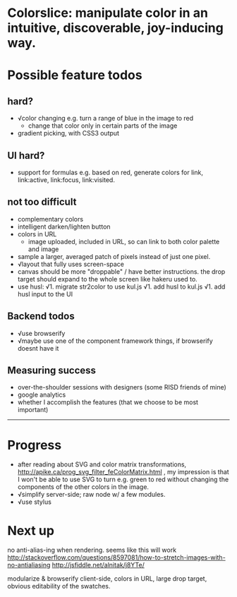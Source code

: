 # Colorslice: manipulate color in an intuitive, discoverable, joy-inducing way.

# Possible feature todos
## hard?
- √color changing e.g. turn a range of blue in the image to red
    - change that color only in certain parts of the image
- gradient picking, with CSS3 output

## UI hard?

- support for formulas e.g. based on red, generate colors for link, link:active,
  link:focus, link:visited.

## not too difficult
- complementary colors
- intelligent darken/lighten button
- colors in URL
    - image uploaded, included in URL, so can link to both color palette and
      image
- sample a larger, averaged patch of pixels instead of just one pixel.
- √layout that fully uses screen-space
- canvas should be more "droppable" / have better instructions. the
  drop target should expand to the whole screen like hakeru used to.
- use husl:
  √1. migrate str2color to use kul.js
  √1. add husl to kul.js
  √1. add husl input to the UI

## Backend todos

- √use browserify
- √maybe use one of the component framework things, if browserify doesnt have it

## Measuring success
- over-the-shoulder sessions with designers (some RISD friends of mine)
- google analytics
- whether I accomplish the features (that we choose to be most important)

---

# Progress
- after reading about SVG and color matrix transformations, http://apike.ca/prog_svg_filter_feColorMatrix.html
  , my impression is that I won't be able to use SVG to turn e.g. green to red without
  changing the components of the other colors in the image.
- √simplify server-side; raw node w/ a few modules.
- √use stylus

# Next up
no anti-alias-ing when rendering. seems like this will work
  http://stackoverflow.com/questions/8597081/how-to-stretch-images-with-no-antialiasing
  http://jsfiddle.net/alnitak/j8YTe/

modularize & browserify client-side, colors in URL, large drop target,
obvious editability of the swatches.
